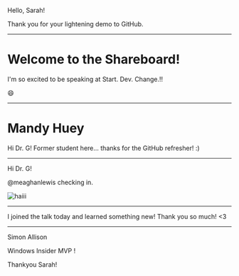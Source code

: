 Hello, Sarah!

Thank you for your lightening demo to GitHub.

---
# Welcome to the Shareboard!

I'm so excited to be speaking at Start. Dev. Change.!!

:smile:

---
# Mandy Huey

Hi Dr. G! Former student here... thanks for the GitHub refresher! :)


---
Hi Dr. G!

@meaghanlewis checking in.

![haiii](https://media4.giphy.com/media/xTk9ZY0C9ZWM2NgmCA/giphy.gif?cid=ecf05e47lmv9qmx4um8hmdtusujzrnzcqm29h7riq6m8ope8&rid=giphy.gif "Hello")


---
I joined the talk today and learned something new! Thank you so much! <3

---
Simon Allison 

Windows Insider MVP ! 


Thankyou Sarah!  
